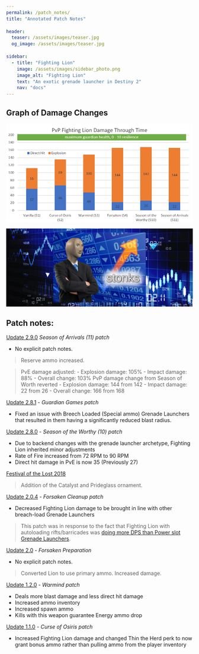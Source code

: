 ```yaml
---
permalink: /patch_notes/
title: "Annotated Patch Notes"

header:
  teaser: /assets/images/teaser.jpg
  og_image: /assets/images/teaser.jpg

sidebar:
  - title: "Fighting Lion"
    image: /assets/images/sidebar_photo.png
    image_alt: "Fighting Lion"
    text: "An exotic grenade launcher in Destiny 2"
    nav: "docs"
---
```


## Graph of Damage Changes

![Fighting Lion Damage per Patch](/assets/images/damage.png)

![Stonks!](/assets/images/stonks.jpg)

## Patch notes:

[Update 2.9.0](https://www.bungie.net/en/Explore/Detail/News/49188) _Season of Arrivals (11) patch_

- No explicit patch notes.

> Reserve ammo increased.

> PvE damage adjusted:
    - Explosion damage: 105%
    - Impact damage: 88%
    - Overall change: 103%
> PvP damage change from Season of Worth reverted
    - Explosion damage: 144 from 142
    - Impact damage: 22 from 26
    - Overall change: 166 from 168

[Update 2.8.1](https://www.bungie.net/en/News/Article/48959) - _Guardian Games patch_

- Fixed an issue with Breech Loaded (Special ammo) Grenade Launchers that resulted in them having a significantly reduced blast radius.

[Update 2.8.0](https://www.bungie.net/en/Explore/Detail/News/48838) - _Season of the Worthy (10) patch_

- Due to backend changes with the grenade launcher archetype, Fighting Lion inherited minor adjustments
- Rate of Fire increased from 72 RPM to 90 RPM
- Direct hit damage in PvE is now 35 (Previously 27)

[Festival of the Lost 2018](https://www.bungie.net/en/News/Article/47315)

> Addition of the Catalyst and Prideglass ornament.

[Update 2.0.4](https://www.bungie.net/en/News/Article/47335) - _Forsaken Cleanup patch_

- Decreased Fighting Lion damage to be brought in line with other breach-load Grenade Launchers

> This patch was in response to the fact that Fighting Lion with autoloading rifts/barricades was [doing more DPS than Power slot Grenade Launchers](https://www.reddit.com/r/DestinyTheGame/comments/9bbiwp/fighting_lion_is_currently_extremely_powerful_in/).

[Update 2.0](https://www.bungie.net/en/News/Article/47127) - _Forsaken Preparation_

- No explicit patch notes.

> Converted Lion to use primary ammo. Increased damage.

[Update 1.2.0](https://www.bungie.net/en/News/Article/46849) - _Warmind patch_
- Deals more blast damage and less direct hit damage
- Increased ammo inventory
- Increased spawn ammo
- Kills with this weapon guarantee Energy ammo drop

[Update 1.1.0](https://www.bungie.net/en/News/Article/46522) - _Curse of Osiris patch_

- Increased Fighting Lion damage and changed Thin the Herd perk to now grant bonus ammo rather than pulling ammo from the player inventory
